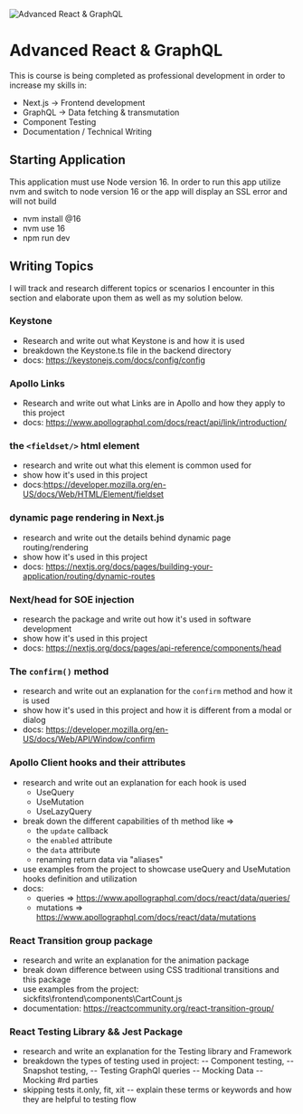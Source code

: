 ![Advanced React & GraphQL](https://advancedreact.com/images/ARG/arg-facebook-share.png)

# Advanced React & GraphQL

This is course is being completed as professional development in order to increase my skills in:

- Next.js -> Frontend development
- GraphQL -> Data fetching & transmutation
- Component Testing
- Documentation / Technical Writing

## Starting Application

This application must use Node version 16. In order to run this app utilize nvm and switch to node version 16 or the app will display an SSL error and will not build

- nvm install @16
- nvm use 16
- npm run dev

## Writing Topics

I will track and research different topics or scenarios I encounter in this section and elaborate upon them as well as my solution below.

### Keystone

- Research and write out what Keystone is and how it is used
- breakdown the Keystone.ts file in the backend directory
- docs: https://keystonejs.com/docs/config/config

### Apollo Links

- Research and write out what Links are in Apollo and how they apply to this project
- docs: https://www.apollographql.com/docs/react/api/link/introduction/

### the `<fieldset/>` html element

- research and write out what this element is common used for
- show how it's used in this project
- docs:https://developer.mozilla.org/en-US/docs/Web/HTML/Element/fieldset

### dynamic page rendering in Next.js

- research and write out the details behind dynamic page routing/rendering
- show how it's used in this project
- docs: https://nextjs.org/docs/pages/building-your-application/routing/dynamic-routes

### Next/head for SOE injection

- research the package and write out how it's used in software development
- show how it's used in this project
- docs: https://nextjs.org/docs/pages/api-reference/components/head

### The `confirm()` method

- research and write out an explanation for the `confirm` method and how it is used
- show how it's used in this project and how it is different from a modal or dialog
- docs: https://developer.mozilla.org/en-US/docs/Web/API/Window/confirm

### Apollo Client hooks and their attributes

- research and write out an explanation for each hook is used
  - UseQuery
  - UseMutation
  - UseLazyQuery
- break down the different capabilities of th method like =>
  - the `update` callback
  - the `enabled` attribute
  - the `data` attribute
  - renaming return data via "aliases"
- use examples from the project to showcase useQuery and UseMutation hooks definition and utilization
- docs:
  - queries => https://www.apollographql.com/docs/react/data/queries/
  - mutations => https://www.apollographql.com/docs/react/data/mutations

### React Transition group package

- research and write an explanation for the animation package
- break down difference between using CSS traditional transitions and this package
- use examples from the project: sickfits\frontend\components\CartCount.js
- documentation: https://reactcommunity.org/react-transition-group/

### React Testing Library && Jest Package

- research and write an explanation for the Testing library and Framework
- breakdown the types of testing used in project:
  -- Component testing,
  -- Snapshot testing,
  -- Testing GraphQl queries
  -- Mocking Data
  -- Mocking #rd parties
- skipping tests it.only, fit, xit
  -- explain these terms or keywords and how they are helpful to testing flow
